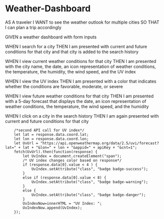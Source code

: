 # Weather-Dashboard
AS A traveler
I WANT to see the weather outlook for multiple cities
SO THAT I can plan a trip accordingly

GIVEN a weather dashboard with form inputs

WHEN I search for a city
THEN I am presented with current and future conditions for that city and that city is added to the search history

WHEN I view current weather conditions for that city
THEN I am presented with the city name, the date, an icon representation of weather conditions, the temperature, the humidity, the wind speed, and the UV index

WHEN I view the UV index
THEN I am presented with a color that indicates whether the conditions are favorable, moderate, or severe

WHEN I view future weather conditions for that city
THEN I am presented with a 5-day forecast that displays the date, an icon representation of weather conditions, the temperature, the wind speed, and the humidity

WHEN I click on a city in the search history
THEN I am again presented with current and future conditions for that city


        /*second API call for UV index*/
        let lat = response.data.coord.lat;
        let lon = response.data.coord.lon;
        let UvUrl = "https://api.openweathermap.org/data/2.5/uvi/forecast?lat=" + lat + "&lon=" + lon + "&appid=" + apiKey + "&cnt=1";
        fetch(UvUrl).then(function(response) {
            let UvIndex = document.createElement("span");
            /* UV index changes color based on response*/
            if (response.data[0].value < 4 ) {
                UvIndex.setAttribute("class", "badge badge-success");
            }
            else if (response.data[0].value < 8) {
                UvIndex.setAttribute("class", "badge badge-warning");
            }
            else {
                UvIndex.setAttribute("class", "badge badge-danger");
            }   
            UvIndexNow=innerHTML = "UV Index: ";
            UvIndexNow.append(UvIndex);
        });